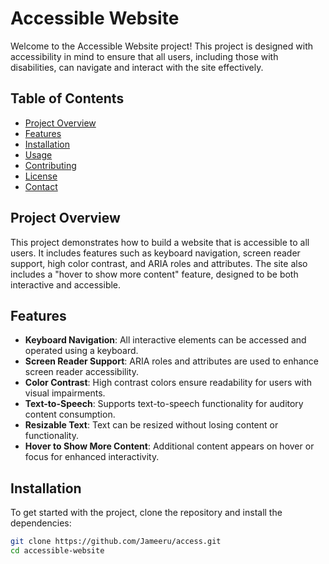 # Accessible Website

Welcome to the Accessible Website project! This project is designed with accessibility in mind to ensure that all users, including those with disabilities, can navigate and interact with the site effectively.

## Table of Contents

- [Project Overview](#project-overview)
- [Features](#features)
- [Installation](#installation)
- [Usage](#usage)
- [Contributing](#contributing)
- [License](#license)
- [Contact](#contact)

## Project Overview

This project demonstrates how to build a website that is accessible to all users. It includes features such as keyboard navigation, screen reader support, high color contrast, and ARIA roles and attributes. The site also includes a "hover to show more content" feature, designed to be both interactive and accessible.

## Features

- **Keyboard Navigation**: All interactive elements can be accessed and operated using a keyboard.
- **Screen Reader Support**: ARIA roles and attributes are used to enhance screen reader accessibility.
- **Color Contrast**: High contrast colors ensure readability for users with visual impairments.
- **Text-to-Speech**: Supports text-to-speech functionality for auditory content consumption.
- **Resizable Text**: Text can be resized without losing content or functionality.
- **Hover to Show More Content**: Additional content appears on hover or focus for enhanced interactivity.

## Installation

To get started with the project, clone the repository and install the dependencies:

```bash
git clone https://github.com/Jameeru/access.git        
cd accessible-website
